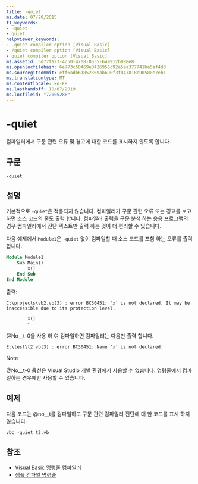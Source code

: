 ```yaml
---
title: -quiet
ms.date: 07/20/2015
f1_keywords:
- -quiet
- quiet
helpviewer_keywords:
- -quiet compiler option [Visual Basic]
- /quiet compiler option [Visual Basic]
- quiet compiler option [Visual Basic]
ms.assetid: 5d77fa23-4c50-4708-8535-649912b098e8
ms.openlocfilehash: 6e773c60469e8426956c92a5aa377741ba5af4d3
ms.sourcegitcommit: eff6adb61852369ab690f3f047818c90580e7eb1
ms.translationtype: MT
ms.contentlocale: ko-KR
ms.lasthandoff: 10/07/2019
ms.locfileid: "72005288"
---
```

# <a name="-quiet"></a>-quiet

컴파일러에서 구문 관련 오류 및 경고에 대한 코드를 표시하지 않도록 합니다.

## <a name="syntax"></a>구문

```console
-quiet
```

## <a name="remarks"></a>설명

기본적으로 `-quiet`은 적용되지 않습니다. 컴파일러가 구문 관련 오류 또는 경고를 보고 하면 소스 코드의 줄도 출력 합니다. 컴파일러 출력을 구문 분석 하는 응용 프로그램의 경우 컴파일러에서 진단 텍스트만 출력 하는 것이 더 편리할 수 있습니다.

다음 예제에서 `Module1`은 `-quiet` 없이 컴파일할 때 소스 코드를 포함 하는 오류를 출력 합니다.

```vb
Module Module1
    Sub Main()
        x()
    End Sub
End Module
```

출력:

```console
C:\projects\vb2.vb(3) : error BC30451: 'x' is not declared. It may be inaccessible due to its protection level.

        x()
        ~
```

@No__t-0을 사용 하 여 컴파일하면 컴파일러는 다음만 출력 합니다.

```console
E:\test\t2.vb(3) : error BC30451: Name 'x' is not declared.
```

> [!NOTE]
> @No__t-0 옵션은 Visual Studio 개발 환경에서 사용할 수 없습니다. 명령줄에서 컴파일하는 경우에만 사용할 수 있습니다.

## <a name="example"></a>예제

다음 코드는 @no__t를 컴파일하고 구문 관련 컴파일러 진단에 대 한 코드를 표시 하지 않습니다.

```console
vbc -quiet t2.vb
```

## <a name="see-also"></a>참조

- [Visual Basic 명령줄 컴파일러](../../../visual-basic/reference/command-line-compiler/index.md)
- [샘플 컴파일 명령줄](../../../visual-basic/reference/command-line-compiler/sample-compilation-command-lines.md)
